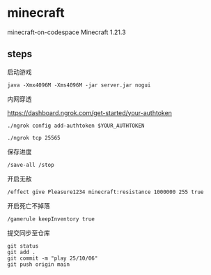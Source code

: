 # minecraft
minecraft-on-codespace
Minecraft 1.21.3
## steps
启动游戏
```
java -Xmx4096M -Xms4096M -jar server.jar nogui
```
内网穿透

https://dashboard.ngrok.com/get-started/your-authtoken

```
./ngrok config add-authtoken $YOUR_AUTHTOKEN
```

```
./ngrok tcp 25565
```
保存进度
```
/save-all /stop
```
开启无敌
```
/effect give Pleasure1234 minecraft:resistance 1000000 255 true
```
开启死亡不掉落
```
/gamerule keepInventory true
```
提交同步至仓库
```
git status
git add .
git commit -m "play 25/10/06"
git push origin main
```